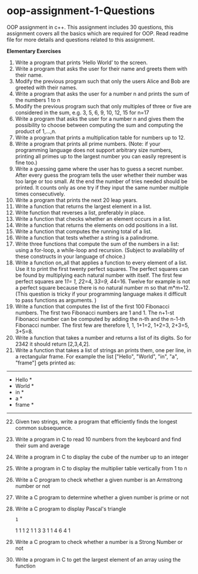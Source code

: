 # oop-assignment-1-Questions
OOP assignment in c++. This assignment includes 30 questions, this assignment covers all the basics which are required for OOP. Read readme file for more details and questions related to this assignment.

<b>Elementary Exercises</b>
1. Write a program that prints ‘Hello World’ to the screen.
2. Write a program that asks the user for their name and greets them with 
their name.
3. Modify the previous program such that only the users Alice and Bob are 
greeted with their names.
4. Write a program that asks the user for a number n and prints the sum of 
the numbers 1 to n
5. Modify the previous program such that only multiples of three or five are 
considered in the sum, e.g. 3, 5, 6, 9, 10, 12, 15 for n=17
6. Write a program that asks the user for a number n and gives them the 
possibility to choose between computing the sum and computing the 
product of 1,…,n.
7. Write a program that prints a multiplication table for numbers up to 12.
8. Write a program that prints all prime numbers. (Note: if your programming 
language does not support arbitrary size numbers, printing all primes up 
to the largest number you can easily represent is fine too.)
9. Write a guessing game where the user has to guess a secret number. 
After every guess the program tells the user whether their number was 
too large or too small. At the end the number of tries needed should be 
printed. It counts only as one try if they input the same number multiple 
times consecutively.
10. Write a program that prints the next 20 leap years.
11. Write a function that returns the largest element in a list.
12. Write function that reverses a list, preferably in place.
13. Write a function that checks whether an element occurs in a list.
14. Write a function that returns the elements on odd positions in a list.
15. Write a function that computes the running total of a list.
16. Write a function that tests whether a string is a palindrome.
17. Write three functions that compute the sum of the numbers in a list: using 
a for-loop, a while-loop and recursion. (Subject to availability of these 
constructs in your language of choice.)
18. Write a function on_all that applies a function to every element of a list. 
Use it to print the first twenty perfect squares. The perfect squares can 
be found by multiplying each natural number with itself. The first few 
perfect squares are 1*1= 1, 2*2=4, 3*3=9, 4*4=16. Twelve for example is not a 
perfect square because there is no natural number m so that m*m=12. (This 
question is tricky if your programming language makes it difficult to pass 
functions as arguments. )
19. Write a function that computes the list of the first 100 Fibonacci numbers. 
The first two Fibonacci numbers are 1 and 1. The n+1-st Fibonacci number 
can be computed by adding the n-th and the n-1-th Fibonacci number. The 
first few are therefore 1, 1, 1+1=2, 1+2=3, 2+3=5, 3+5=8.
20. Write a function that takes a number and returns a list of its digits. So 
for 2342 it should return [2,3,4,2].
21. Write a function that takes a list of strings an prints them, one per line, in 
a rectangular frame. For example the list ["Hello", "World", "in", "a", 
"frame"] gets printed as:
*********
* Hello *
* World *
* in *
* a *
* frame *
*********
22. Given two strings, write a program that efficiently finds the longest 
common subsequence.
23. Write a program in C to read 10 numbers from the keyboard and find their 
sum and average
24. Write a program in C to display the cube of the number up to an integer
25. Write a program in C to display the multiplier table vertically from 1 to n
26. Write a C program to check whether a given number is an Armstrong 
number or not
27. Write a C program to determine whether a given number is prime or not
28. Write a C program to display Pascal's triangle

        1
      1   1 
    1   2   1 
  1   3   3   1
1   4   6   4   1 

29. Write a C program to check whether a number is a Strong Number or not
30. Write a program in C to get the largest element of an array using the 
function
